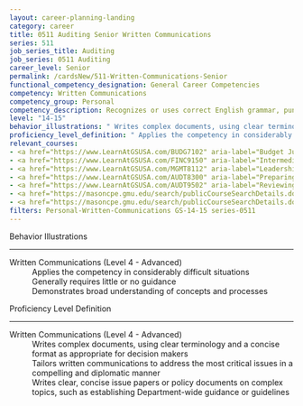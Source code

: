 ```yaml
---
layout: career-planning-landing
category: career
title: 0511 Auditing Senior Written Communications
series: 511
job_series_title: Auditing
job_series: 0511 Auditing
career_level: Senior
permalink: /cardsNew/511-Written-Communications-Senior
functional_competency_designation: General Career Competencies
competency: Written Communications
competency_group: Personal
competency_description: Recognizes or uses correct English grammar, punctuation, and spelling; communicates information (for example, facts, ideas, or messages) in a succinct and organized manner; produces written information, which may include technical material, that is appropriate for the intended audience
level: "14-15"
behavior_illustrations: " Writes complex documents, using clear terminology and a concise format as appropriate for decision makers  Tailors written communications to address the most critical issues in a compelling and diplomatic manner  Writes clear, concise issue papers or policy documents on complex topics, such as establishing Department-wide guidance or guidelines"
proficiency_level_definition: " Applies the competency in considerably difficult situations  Generally requires little or no guidance  Demonstrates broad understanding of concepts and processes"
relevant_courses: 
- <a href="https://www.LearnAtGSUSA.com/BUDG7102" aria-label="Budget Justification and Presentation (BUDG7102) - https://www.LearnAtGSUSA.com/BUDG7102">Budget Justification and Presentation (BUDG7102)</a>, Graduate School USA (GSUSA)
- <a href="https://www.LearnAtGSUSA.com/FINC9150" aria-label="Intermediate Decision Support Analytics (FINC9150) - https://www.LearnAtGSUSA.com/FINC9150">Intermediate Decision Support Analytics (FINC9150)</a>, Graduate School USA (GSUSA)
- <a href="https://www.LearnAtGSUSA.com/MGMT8112" aria-label="Leadership Communication (MGMT8112) - https://www.LearnAtGSUSA.com/MGMT8112">Leadership Communication (MGMT8112)</a>, Graduate School USA (GSUSA)
- <a href="https://www.LearnAtGSUSA.com/AUDT8300" aria-label="Preparing Effective IG Semiannual Reports to Congress (AUDT8300) - https://www.LearnAtGSUSA.com/AUDT8300">Preparing Effective IG Semiannual Reports to Congress (AUDT8300)</a>, Graduate School USA (GSUSA)
- <a href="https://www.LearnAtGSUSA.com/AUDT9502" aria-label="Reviewing Other Peoples Report Writing (AUDT9502) - https://www.LearnAtGSUSA.com/AUDT9502">Reviewing Other Peoples Report Writing (AUDT9502)</a>, Graduate School USA (GSUSA)
- <a href="https://masoncpe.gmu.edu/search/publicCourseSearchDetails.do?method=load&courseId=1552676&selectedProgramAreaId=1554098&selectedProgramStreamId=" aria-label="PELA 0606 Communication in Organizations - https://masoncpe.gmu.edu/search/publicCourseSearchDetails.do?method=load&courseId=1552676&selectedProgramAreaId=1554098&selectedProgramStreamId=">PELA 0606 Communication in Organizations</a>, George Mason University
- <a href="https://masoncpe.gmu.edu/search/publicCourseSearchDetails.do?method=load&courseId=2082909&courseTitle=certified-technical-writer" aria-label="EDGO 0416 Certified Technical Writer - https://masoncpe.gmu.edu/search/publicCourseSearchDetails.do?method=load&courseId=2082909&courseTitle=certified-technical-writer">EDGO 0416 Certified Technical Writer</a>, George Mason University
filters: Personal-Written-Communications GS-14-15 series-0511
---
```


<div class="desktop:grid-col-6 margin-y-3">
  <div class="border-top-2 bg-white padding-3 shadow-5 height-full members-hover border-1px button-border border-top-blue radius-lg">
    <p class="text-bold label-color font-size-21">Behavior Illustrations</p>
    <hr class="hr-green"/>
    <dl class="text-base card-content-color"><dt>Written Communications (Level 4 - Advanced)</dt><dd>Applies the competency in considerably difficult situations </dd><dd>Generally requires little or no guidance </dd><dd>Demonstrates broad understanding of concepts and processes</dd></dl>
  </div>
</div>
<div class="desktop:grid-col-6 margin-y-3">
  <div class="border-top-2 bg-white padding-3 shadow-5 height-full members-hover border-1px button-border border-top-blue radius-lg">
    <p class="text-bold label-color font-size-21">Proficiency Level Definition</p>
     <hr class="hr-green"/>
    <dl class="text-base card-content-color"><dt>Written Communications (Level 4 - Advanced)</dt><dd>Writes complex documents, using clear terminology and a concise format as appropriate for decision makers </dd><dd>Tailors written communications to address the most critical issues in a compelling and diplomatic manner </dd><dd>Writes clear, concise issue papers or policy documents on complex topics, such as establishing Department-wide guidance or guidelines</dd></dl>
  </div>
</div>